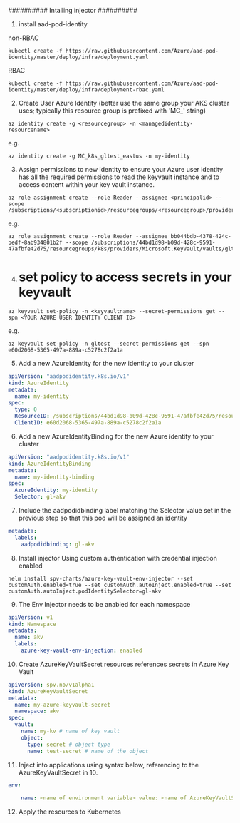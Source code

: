 ########## Intalling injector ##########
1) install aad-pod-identity

non-RBAC

```
kubectl create -f https://raw.githubusercontent.com/Azure/aad-pod-identity/master/deploy/infra/deployment.yaml
```

RBAC

```
kubectl create -f https://raw.githubusercontent.com/Azure/aad-pod-identity/master/deploy/infra/deployment-rbac.yaml
```

2) Create User Azure Identity (better use the same group your AKS cluster uses; typically this resource group is prefixed with 'MC_' string)

```
az identity create -g <resourcegroup> -n <managedidentity-resourcename>
```

e.g.

```
az identity create -g MC_k8s_gltest_eastus -n my-identity
```

3) Assign permissions to new identity to ensure your Azure user identity has all the required permissions to read the keyvault instance and to access content within your key vault instance.

```
az role assignment create --role Reader --assignee <principalid> --scope /subscriptions/<subscriptionid>/resourcegroups/<resourcegroup>/providers/Microsoft.KeyVault/vaults/<keyvaultname>
```

e.g.

```
az role assignment create --role Reader --assignee bb044bdb-4378-424c-bedf-8ab934801b2f --scope /subscriptions/44bd1d98-b09d-428c-9591-47afbfe42d75/resourcegroups/k8s/providers/Microsoft.KeyVault/vaults/gltest
```

4) # set policy to access secrets in your keyvault

```
az keyvault set-policy -n <keyvaultname> --secret-permissions get --spn <YOUR AZURE USER IDENTITY CLIENT ID>
```

e.g.

```
az keyvault set-policy -n gltest --secret-permissions get --spn e60d2068-5365-497a-889a-c5278c2f2a1a
```

5) Add a new AzureIdentity for the new identity to your cluster

```yaml
apiVersion: "aadpodidentity.k8s.io/v1" 
kind: AzureIdentity 
metadata: 
  name: my-identity 
spec: 
  type: 0 
  ResourceID: /subscriptions/44bd1d98-b09d-428c-9591-47afbfe42d75/resourcegroups/MC_k8s_gltest_eastus/providers/Microsoft.ManagedIdentity/userAssignedIdentities/my-identity 
  ClientID: e60d2068-5365-497a-889a-c5278c2f2a1a
```
  
6) Add a new AzureIdentityBinding for the new Azure identity to your cluster

```yaml
apiVersion: "aadpodidentity.k8s.io/v1" 
kind: AzureIdentityBinding 
metadata: 
  name: my-identity-binding 
spec: 
  AzureIdentity: my-identity 
  Selector: gl-akv
```
  
7) Include the aadpodidbinding label matching the Selector value set in the previous step so that this pod will be assigned an identity

```yaml
metadata: 
  labels: 
    aadpodidbinding: gl-akv
 ```

8) Install injector Using custom authentication with credential injection enabled

```
helm install spv-charts/azure-key-vault-env-injector --set customAuth.enabled=true --set customAuth.autoInject.enabled=true --set customAuth.autoInject.podIdentitySelector=gl-akv
```

9) The Env Injector needs to be anabled for each namespace

```yaml
apiVersion: v1 
kind: Namespace 
metadata: 
  name: akv 
  labels: 
    azure-key-vault-env-injection: enabled
 ```
10) Create AzureKeyVaultSecret resources references secrets in Azure Key Vault

```yaml
apiVersion: spv.no/v1alpha1 
kind: AzureKeyVaultSecret 
metadata: 
  name: my-azure-keyvault-secret 
  namespace: akv 
spec: 
  vault: 
    name: my-kv # name of key vault 
    object: 
      type: secret # object type 
      name: test-secret # name of the object
```
11) Inject into applications using syntax below, referencing to the AzureKeyVaultSecret in 10.

```yaml
env:

    name: <name of environment variable> value: <name of AzureKeyVaultSecret>@azurekeyvault
```

12) Apply the resources to Kubernetes
